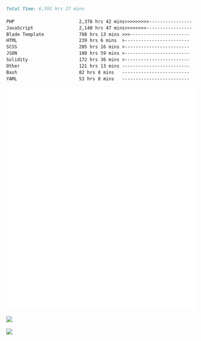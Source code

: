 <!--START_SECTION:waka-->

```markdown
Total Time: 6,591 hrs 27 mins

PHP                        2,376 hrs 42 mins>>>>>>>>>----------------   35.41 %
JavaScript                 2,140 hrs 47 mins>>>>>>>>-----------------   31.89 %
Blade Template             788 hrs 13 mins >>>----------------------   11.74 %
HTML                       239 hrs 6 mins  >------------------------   03.56 %
SCSS                       205 hrs 16 mins >------------------------   03.06 %
JSON                       180 hrs 59 mins >------------------------   02.70 %
Solidity                   172 hrs 36 mins >------------------------   02.57 %
Other                      121 hrs 13 mins -------------------------   01.81 %
Bash                       82 hrs 8 mins   -------------------------   01.22 %
YAML                       53 hrs 8 mins   -------------------------   00.79 %
```

<!--END_SECTION:waka-->

![](https://raw.githubusercontent.com/DrMaxis/github-stats-transparent/output/generated/overview.svg)
![](https://raw.githubusercontent.com/DrMaxis/github-stats-transparent/output/generated/languages.svg)

![](https://git-readme-stats-drmaxis-projects.vercel.app/api?username=drmaxis&show_icons=true&theme=outrun&count_private=true&show=reviews,discussions_started,discussions_answered,prs_merged,prs_merged_percentage&custom_title=2024%20Github%20Rank)
 
<a href="https://count.getloli.com/"><img src="https://count.getloli.com/get/@:maxis-the-alchemist?theme=rule34"></a>
<!-- https://count.getloli.com/get/@alchemist?theme=rule34 -->
<br>
